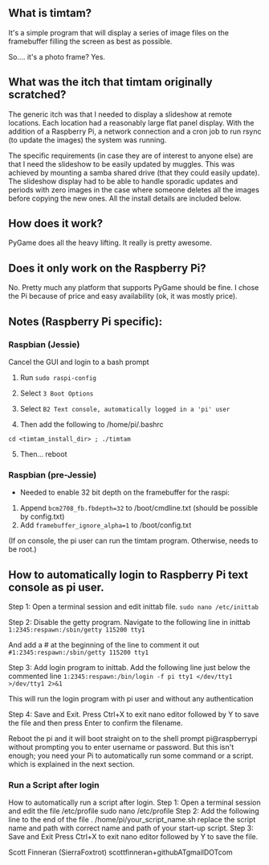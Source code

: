 ## What is timtam?

It's a simple program that will display a series of image files on the
framebuffer filling the screen as best as possible.

So.... it's a photo frame? Yes.

## What was the itch that timtam originally scratched?

The generic itch was that I needed to display a slideshow at remote
locations. Each location had a reasonably large flat panel display. With the
addition of a Raspberry Pi, a network connection and a cron job to run rsync
(to update the images) the system was running.

The specific requirements (in case they are of interest to anyone else) are
that I need the slideshow to be easily updated by muggles. This was achieved by
mounting a samba shared drive (that they could easily update). The slideshow
display had to be able to handle sporadic updates and periods with zero images
in the case where someone deletes all the images before copying the new
ones. All the install details are included below.



## How does it work?

PyGame does all the heavy lifting. It really is pretty awesome.



## Does it only work on the Raspberry Pi?

No. Pretty much any platform that supports PyGame should be fine. I chose the
Pi because of price and easy availability (ok, it was mostly price).


## Notes (Raspberry Pi specific):

### Raspbian (Jessie)

Cancel the GUI and login to a bash prompt
1. Run `sudo raspi-config`
2. Select `3 Boot Options`
3. Select `B2 Text console, automatically logged in a 'pi' user`

4. Then add the following to /home/pi/.bashrc

`cd <timtam_install_dir> ; ./timtam`

5. Then... reboot


### Raspbian (pre-Jessie)

- Needed to enable 32 bit depth on the framebuffer for the raspi:
1. Append `bcm2708_fb.fbdepth=32` to /boot/cmdline.txt (should be possible by config.txt)
2. Add `framebuffer_ignore_alpha=1` to /boot/config.txt

(If on console, the pi user can run the timtam program. Otherwise, needs to be root.)

## How to automatically login to Raspberry Pi text console as pi user.

Step 1: Open a terminal session and edit inittab file.
`sudo nano /etc/inittab`

Step 2: Disable the getty program.
Navigate to the following line in inittab
`1:2345:respawn:/sbin/getty 115200 tty1`

And add a # at the beginning of the line to comment it out
`#1:2345:respawn:/sbin/getty 115200 tty1`

Step 3: Add login program to inittab.
Add the following line just below the commented line
`1:2345:respawn:/bin/login -f pi tty1 </dev/tty1 >/dev/tty1 2>&1`

This will run the login program with pi user and without any authentication

Step 4: Save and Exit.
Press Ctrl+X to exit nano editor followed by Y to save the file and then press Enter to confirm the filename.

Reboot the pi and it will boot straight on to the shell prompt pi@raspberrypi without prompting you to enter username or password. But this isn't enough; you need your Pi to automatically run some command or a script. which is explained in the next section.

### Run a Script after login

How to automatically run a script after login.
Step 1: Open a terminal session and edit the file /etc/profile
sudo nano /etc/profile
Step 2: Add the following line to the end of the file
. /home/pi/your_script_name.sh
replace the script name and path with correct name and path of your start-up script.
Step 3: Save and Exit
Press Ctrl+X to exit nano editor followed by Y to save the file.


Scott Finneran (SierraFoxtrot)
scottfinneran+githubATgmailDOTcom
